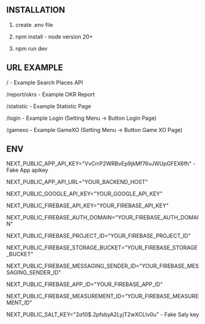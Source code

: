 ## INSTALLATION

1. create .env file

2. npm install - node version 20+

3. npm run dev

## URL EXAMPLE

/ - Example Search Places API

/report/okrs - Example OKR Report

/statistic - Example Statistic Page

/login - Example Login (Setting Menu -> Button Login Page)

/gamexo - Example GameXO (Setting Menu -> Button Game XO Page)

## ENV

NEXT_PUBLIC_APP_API_KEY="VvCrrP2WRBvEp9jkMf76vJWUpGFEX6fh" - Fake App apikey

NEXT_PUBLIC_APP_API_URL="YOUR_BACKEND_HOST"

NEXT_PUBLIC_GOOGLE_API_KEY="YOUR_GOOGLE_API_KEY"

NEXT_PUBLIC_FIREBASE_API_KEY="YOUR_FIREBASE_API_KEY"

NEXT_PUBLIC_FIREBASE_AUTH_DOMAIN="YOUR_FIREBASE_AUTH_DOMAIN"

NEXT_PUBLIC_FIREBASE_PROJECT_ID="YOUR_FIREBASE_PROJECT_ID"

NEXT_PUBLIC_FIREBASE_STORAGE_BUCKET="YOUR_FIREBASE_STORAGE_BUCKET"

NEXT_PUBLIC_FIREBASE_MESSAGING_SENDER_ID="YOUR_FIREBASE_MESSAGING_SENDER_ID"

NEXT_PUBLIC_FIREBASE_APP_ID="YOUR_FIREBASE_APP_ID"

NEXT_PUBLIC_FIREBASE_MEASUREMENT_ID="YOUR_FIREBASE_MEASUREMENT_ID"

NEXT_PUBLIC_SALT_KEY="$2a$10$.2pfsbyA2LyjT2wXCLIv0u" - Fake Saly key
